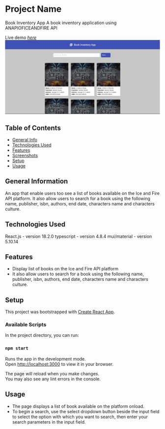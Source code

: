 # Project Name

Book Inventory App
A book inventory application using ANAPIOFICEANDFIRE API

Live demo [_here_](https://bookinventoryapp.netlify.app/)
![Example screenshot](src/pic4.png)

## Table of Contents

- [General Info](#general-information)
- [Technologies Used](#technologies-used)
- [Features](#features)
- [Screenshots](#screenshots)
- [Setup](#setup)
- [Usage](#usage)

## General Information

An app that enable users too see a list of books available on the Ice and Fire API platform. It also allow users to search for a book using the following name, publisher, isbn, authors, end date, characters name and characters culture.

## Technologies Used

React.js - version 18.2.0
typescript - version 4.8.4
mui/material - version 5.10.14

## Features

- Display list of books on the Ice and Fire API platform
- It also allow users to search for a book using the following name, publisher, isbn, authors, end date, characters name and characters culture.

## Setup

This project was bootstrapped with [Create React App](https://github.com/facebook/create-react-app).

### Available Scripts

In the project directory, you can run:

### `npm start`

Runs the app in the development mode.\
Open [http://localhost:3000](http://localhost:3000) to view it in your browser.

The page will reload when you make changes.\
You may also see any lint errors in the console.

## Usage

- The page displays a list of book available on the platform onload.
- To begin a search, use the select dropdown button beside the input field to select the option with which you want to search, then enter your search parameters in the input field.
